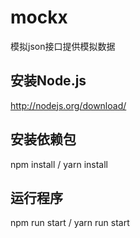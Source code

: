 # mockx
模拟json接口提供模拟数据
## 安装Node.js
http://nodejs.org/download/
## 安装依赖包
npm install / yarn install
## 运行程序
npm run start / yarn run start

